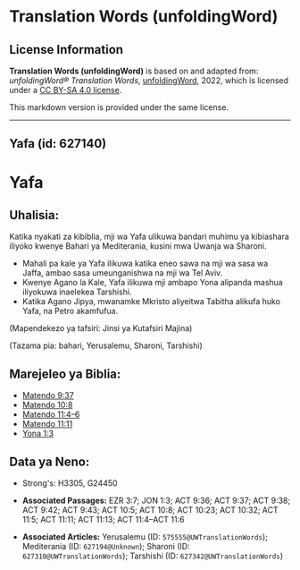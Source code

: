 # Translation Words (unfoldingWord)

## License Information

**Translation Words (unfoldingWord)** is based on and adapted from: _unfoldingWord® Translation Words_, [unfoldingWord](https://unfoldingword.org/utw), 2022, which is licensed under a [CC BY-SA 4.0 license](https://creativecommons.org/licenses/by-sa/4.0/legalcode.en).

This markdown version is provided under the same license.



--------------------------------

## Yafa (id: 627140)

Yafa
====

Uhalisia:
---------

Katika nyakati za kibiblia, mji wa Yafa ulikuwa bandari muhimu ya kibiashara iliyoko kwenye Bahari ya Mediterania, kusini mwa Uwanja wa Sharoni.

* Mahali pa kale ya Yafa ilikuwa katika eneo sawa na mji wa sasa wa Jaffa, ambao sasa umeunganishwa na mji wa Tel Aviv.
* Kwenye Agano la Kale, Yafa ilikuwa mji ambapo Yona alipanda mashua iliyokuwa inaelekea Tarshishi.
* Katika Agano Jipya, mwanamke Mkristo aliyeitwa Tabitha alikufa huko Yafa, na Petro akamfufua.

(Mapendekezo ya tafsiri: Jinsi ya Kutafsiri Majina)

(Tazama pia: bahari, Yerusalemu, Sharoni, Tarshishi)

Marejeleo ya Biblia:
--------------------

* [Matendo 9:37](https://ref.ly/Acts9:37)
* [Matendo 10:8](https://ref.ly/Acts10:8)
* [Matendo 11:4–6](https://ref.ly/Acts11:4-Acts11:6)
* [Matendo 11:11](https://ref.ly/Acts11:11)
* [Yona 1:3](https://ref.ly/Jonah1:3)

Data ya Neno:
-------------

* Strong's: H3305, G24450

* **Associated Passages:** EZR 3:7; JON 1:3; ACT 9:36; ACT 9:37; ACT 9:38; ACT 9:42; ACT 9:43; ACT 10:5; ACT 10:8; ACT 10:23; ACT 10:32; ACT 11:5; ACT 11:11; ACT 11:13; ACT 11:4–ACT 11:6
* **Associated Articles:** Yerusalemu (ID: `575555@UWTranslationWords`); Mediterania (ID: `627194@Unknown`); Sharoni (ID: `627310@UWTranslationWords`); Tarshishi (ID: `627342@UWTranslationWords`)

